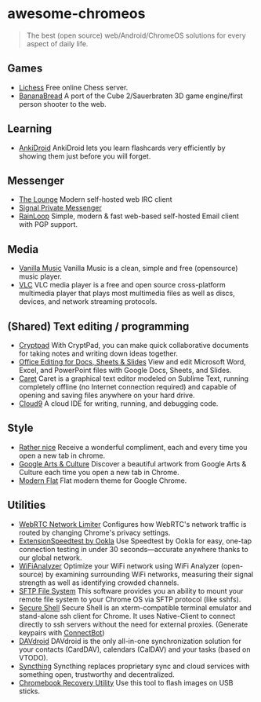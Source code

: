 # awesome-chromeos

> The best (open source) web/Android/ChromeOS solutions for every aspect of daily life.

## Games

- [Lichess](https://lichess.org/) Free online Chess server.
- [BananaBread](https://kripken.github.io/BananaBread/cube2/bb.html) A port of the Cube 2/Sauerbraten 3D game engine/first person shooter to the web.

## Learning

- [AnkiDroid](https://chrome.google.com/webstore/detail/ankidroid-flashcards/ckmbkodkbmkmdjdimeiddeljndcneifo?hl=en) AnkiDroid lets you learn flashcards very efficiently by showing them just before you will forget.

## Messenger

- [The Lounge](https://github.com/thelounge/lounge) Modern self-hosted web IRC client
- [Signal Private Messenger](https://chrome.google.com/webstore/detail/signal-private-messenger/bikioccmkafdpakkkcpdbppfkghcmihk?hl=en)
- [RainLoop](https://www.rainloop.net/) Simple, modern & fast web-based self-hosted Email client with PGP support.

## Media

- [Vanilla Music](https://play.google.com/store/apps/details?id=ch.blinkenlights.android.vanilla) Vanilla Music is a clean, simple and free (opensource) music player.
- [VLC](https://play.google.com/store/apps/details?id=org.videolan.vlc) VLC media player is a free and open source cross-platform multimedia player that plays most multimedia files as well as discs, devices, and network streaming protocols.

## (Shared) Text editing / programming

- [Cryptpad](https://cryptpad.fr/) With CryptPad, you can make quick collaborative documents for taking notes and writing down ideas together.
- [Office Editing for Docs, Sheets & Slides](https://chrome.google.com/webstore/detail/office-editing-for-docs-s/gbkeegbaiigmenfmjfclcdgdpimamgkj) View and edit Microsoft Word, Excel, and PowerPoint files with Google Docs, Sheets, and Slides.
- [Caret](https://chrome.google.com/webstore/detail/caret/fljalecfjciodhpcledpamjachpmelml?hl=en) Caret is a graphical text editor modeled on Sublime Text, running completely offline (no Internet connection required) and capable of opening and saving files anywhere on your hard drive.
- [Cloud9](https://c9.io/) A cloud IDE for writing, running, and debugging code.

## Style

- [Rather nice](https://chrome.google.com/webstore/detail/rathernice/kfibhikcmebfoodlidlinpdjnphillno/related) Receive a wonderful compliment, each and every time you open a new tab in chrome.
- [Google Arts & Culture](https://chrome.google.com/webstore/detail/google-arts-culture/akimgimeeoiognljlfchpbkpfbmeapkh?hl=en) Discover a beautiful artwork from Google Arts & Culture each time you open a new tab in Chrome.
- [Modern Flat](https://chrome.google.com/webstore/detail/modern-flat/pdcjjgefkpoemmlcjfcfkeminneboaob) Flat modern theme for Google Chrome.

## Utilities

- [WebRTC Network Limiter](https://chrome.google.com/webstore/detail/webrtc-network-limiter/npeicpdbkakmehahjeeohfdhnlpdklia) Configures how WebRTC's network traffic is routed by changing Chrome's privacy settings.
- [ExtensionSpeedtest by Ookla](https://play.google.com/store/apps/details?id=org.zwanoo.android.speedtest) Use Speedtest by Ookla for easy, one-tap connection testing in under 30 seconds—accurate anywhere thanks to our global network.
- [WiFiAnalyzer](https://play.google.com/store/apps/details?id=com.vrem.wifianalyzer) Optimize your WiFi network using WiFi Analyzer (open-source) by examining surrounding WiFi networks, measuring their signal strength as well as identifying crowded channels.
- [SFTP File System](https://chrome.google.com/webstore/detail/sftp-file-system/gbheifiifcfekkamhepkeogobihicgmn?hl=en) This software provides you an ability to mount your remote file system to your Chrome OS via SFTP protocol (like sshfs).
- [Secure Shell](https://chrome.google.com/webstore/detail/secure-shell/pnhechapfaindjhompbnflcldabbghjo?hl=en) Secure Shell is an xterm-compatible terminal emulator and stand-alone ssh client for Chrome. It uses Native-Client to connect directly to ssh servers without the need for external proxies. (Generate keypairs with [ConnectBot](https://play.google.com/store/apps/details?id=org.connectbot))
- [DAVdroid](https://play.google.com/store/apps/details?id=at.bitfire.davdroid) DAVdroid is the only all-in-one synchronization solution for your contacts (CardDAV), calendars (CalDAV) and your tasks (based on VTODO).
- [Syncthing](https://play.google.com/store/apps/details?id=com.nutomic.syncthingandroid) Syncthing replaces proprietary sync and cloud services with something open, trustworthy and decentralized.
- [Chromebook Recovery Utility](https://chrome.google.com/webstore/detail/chromebook-recovery-utili/jndclpdbaamdhonoechobihbbiimdgai) Use this tool to flash images on USB sticks.
